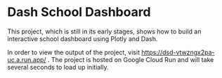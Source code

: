 # Dash School Dashboard

This project, which is still in its early stages, shows how to build an interactive school dashboard using Plotly and Dash.

In order to view the output of the project, visit https://dsd-vtwzngx2pa-uc.a.run.app/ . The project is hosted on Google Cloud Run 
and will take several seconds to load up initially. 
